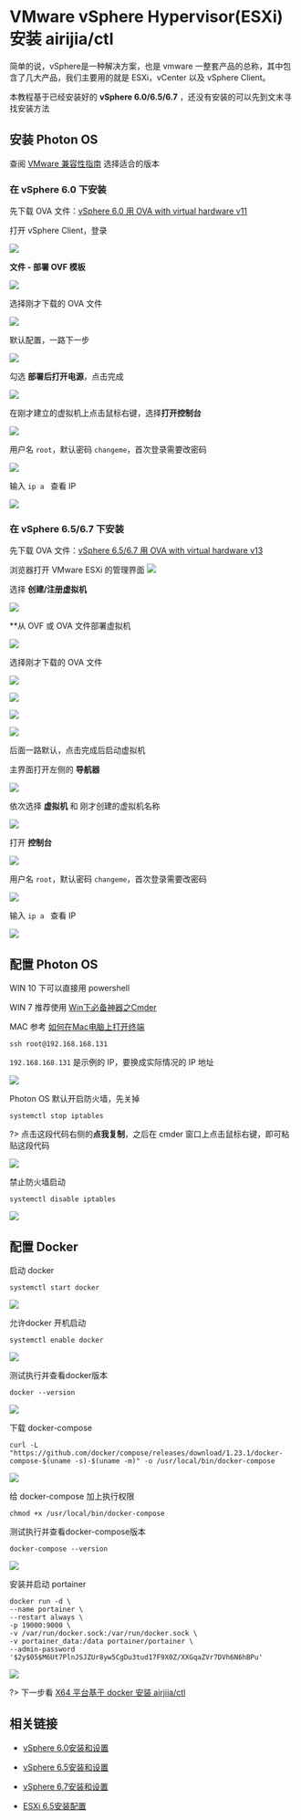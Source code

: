 # VMware vSphere Hypervisor(ESXi) 安装 airijia/ctl 


简单的说，vSphere是一种解决方案，也是 vmware 一整套产品的总称，其中包含了几大产品，我们主要用的就是 ESXi，vCenter 以及 vSphere Client。 

本教程基于已经安装好的 **vSphere 6.0/6.5/6.7** ，还没有安装的可以先到文末寻找安装方法


## 安装 Photon OS

查阅 [VMware 兼容性指南](https://www.vmware.com/resources/compatibility/search.php) 选择适合的版本



### 在 vSphere 6.0 下安装

先下载 OVA 文件：[vSphere 6.0 用 OVA with virtual hardware v11](http://dl.bintray.com/vmware/photon/2.0/GA/ova/photon-custom-hw11-2.0-304b817.ova)

打开 vSphere Client，登录

![](http://pic.airijia.com/doc/20181125171137.png)



**文件 - 部署 OVF 模板**

![](http://pic.airijia.com/doc/20181126092310.png)


选择刚才下载的 OVA 文件

![](http://pic.airijia.com/doc/20181126092404.png)



默认配置，一路下一步

![](http://pic.airijia.com/doc/20181126092439.png)


勾选 **部署后打开电源**，点击完成

![](http://pic.airijia.com/doc/20181126093000.png)



在刚才建立的虚拟机上点击鼠标右键，选择**打开控制台**


![](http://pic.airijia.com/doc/20181125175947.png)



用户名 `root`，默认密码 `changeme`，首次登录需要改密码


![](http://pic.airijia.com/doc/20181126094233.png)


输入 `ip a ` 查看 IP


![](http://pic.airijia.com/doc/20181126094857.png)



### 在 vSphere  6.5/6.7 下安装


先下载 OVA 文件：[vSphere 6.5/6.7 用 OVA with virtual hardware v13](http://dl.bintray.com/vmware/photon/2.0/GA/ova/photon-custom-hw13-2.0-304b817.ova)


浏览器打开 VMware ESXi 的管理界面
![](http://pic.airijia.com/doc/20181126122735.png)




选择 **创建/注册虚拟机**

![](http://pic.airijia.com/doc/20181126122918.png)


**从 OVF 或 OVA 文件部署虚拟机

![](http://pic.airijia.com/doc/20181126123004.png)



选择刚才下载的 OVA 文件

![](http://pic.airijia.com/doc/20181126123106.png)

![](http://pic.airijia.com/doc/20181126123141.png)

![](http://pic.airijia.com/doc/20181126123220.png)

![](http://pic.airijia.com/doc/20181126123305.png)

后面一路默认，点击完成后启动虚拟机


主界面打开左侧的 **导航器**


![](http://pic.airijia.com/doc/20181126123526.png)


依次选择 **虚拟机** 和 刚才创建的虚拟机名称

![](http://pic.airijia.com/doc/20181126123708.png)


打开 **控制台**

![](http://pic.airijia.com/doc/20181126123816.png)


用户名 `root`，默认密码 `changeme`，首次登录需要改密码


![](http://pic.airijia.com/doc/20181126124052.png)


输入 `ip a ` 查看 IP

![](http://pic.airijia.com/doc/20181126124153.png)


## 配置 Photon OS


WIN 10 下可以直接用 powershell

WIN 7 推荐使用 [Win下必备神器之Cmder](https://www.jeffjade.com/2016/01/13/2016-01-13-windows-software-cmder/)

MAC 参考 [如何在Mac电脑上打开终端](https://zh.wikihow.com/%E5%9C%A8Mac%E7%94%B5%E8%84%91%E4%B8%8A%E6%89%93%E5%BC%80%E7%BB%88%E7%AB%AF)


```
ssh root@192.168.168.131
```

`192.168.168.131` 是示例的 IP，要换成实际情况的 IP 地址

![](http://pic.airijia.com/doc/20181126094749.png)


Photon OS 默认开启防火墙，先关掉

```
systemctl stop iptables
```

?> 点击这段代码右侧的**点我复制**，之后在 cmder 窗口上点击鼠标右键，即可粘贴这段代码

![](http://pic.airijia.com/doc/20181126113622.png)


禁止防火墙启动

```
systemctl disable iptables
```

![](http://pic.airijia.com/doc/20181126115926.png)



## 配置 Docker



启动 docker 

```
systemctl start docker

```

![](http://pic.airijia.com/doc/20181126095703.png)

允许docker 开机启动

```
systemctl enable docker

```

![](http://pic.airijia.com/doc/20181126095806.png)



测试执行并查看docker版本

```
docker --version

```


![](http://pic.airijia.com/doc/20181126095921.png)



下载 docker-compose

```
curl -L "https://github.com/docker/compose/releases/download/1.23.1/docker-compose-$(uname -s)-$(uname -m)" -o /usr/local/bin/docker-compose
```

![](http://pic.airijia.com/doc/20181126100151.png)


给 docker-compose 加上执行权限


```
chmod +x /usr/local/bin/docker-compose
```

测试执行并查看docker-compose版本

```
docker-compose --version
```

![](http://pic.airijia.com/doc/20181126100427.png)


安装并启动 portainer


```shell
docker run -d \
--name portainer \
--restart always \
-p 19000:9000 \
-v /var/run/docker.sock:/var/run/docker.sock \
-v portainer_data:/data portainer/portainer \
--admin-password '$2y$05$M6Ut7PlnJSJZUr8yw5CgDu3tud17F9X0Z/XXGqaZVr7DVh6N6hBPu'
```

![](http://pic.airijia.com/doc/20181126100749.png)


?> 下一步看 [X64 平台基于 docker 安装 airjiia/ctl ](ctl/deploy/x64)


## 相关链接


- [vSphere 6.0安装和设置](https://docs.vmware.com/cn/VMware-vSphere/6.0/vsphere-esxi-vcenter-server-602-installation-setup-guide.pdf)
- [vSphere 6.5安装和设置](https://docs.vmware.com/cn/VMware-vSphere/6.5/vsphere-esxi-vcenter-server-65-installation-setup-guide.pdf)
- [vSphere 6.7安装和设置](https://docs.vmware.com/tw/VMware-vSphere/6.7/vsphere-esxi-67-installation-setup-guide.pdf)


- [ESXi 6.5安装配置](https://www.yeboyzq.com/xvnihua/850.html)
